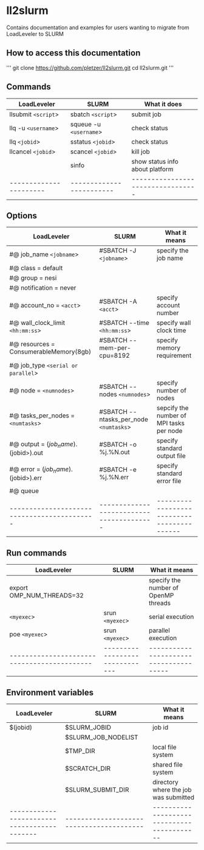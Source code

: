 # ll2slurm

Contains documentation and examples for users wanting to migrate from LoadLeveler to SLURM

## How to access this documentation

'''
git clone https://github.com/pletzer/ll2slurm.git
cd ll2slurm.git
'''

## Commands

| LoadLeveler          | SLURM                  | What it does                    |
|----------------------|------------------------|---------------------------------|
| llsubmit `<script`>  | sbatch  `<script`>     | submit job                      |
| llq -u `<username`>  | squeue -u `<username`> | check status                    |
| llq `<jobid`>        | sstatus `<jobid`>      | check status                    |
| llcancel `<jobid`>   | scancel `<jobid`>      | kill job                        |
|                      | sinfo                  | show status info about platform |
|----------------------|------------------------|---------------------------------|


## Options

| LoadLeveler                               | SLURM                                  | What it means                            |
|-------------------------------------------|----------------------------------------|------------------------------------------|
| #@ job_name `<jobname`>                   | #SBATCH -J `<jobname`>                 | specify the job name                     |
| #@ class = default                        |                                        |                                          |
| #@ group = nesi                           |                                        |                                          |
| #@ notification = never                   |                                        |                                          |
| #@ account_no = `<acct`>                  | #SBATCH -A `<acct`>                    | specify account number                   |
| #@ wall_clock_limit `<hh:mm:ss`>          | #SBATCH --time `<hh:mm:ss`>            | specify wall clock time                  |
| #@ resources = ConsumerableMemory(8gb)    | #SBATCH --mem-per-cpu=8192             | specify memory requirement               |
| #@ job_type `<serial or parallel`>        |                                        |                                          |
| #@ node = `<numnodes`>                    | #SBATCH --nodes `<numnodes`>           | specify number of nodes                  |
| #@ tasks_per_nodes = `<numtasks`>         | #SBATCH --ntasks_per_node `<numtasks`> | sepcify the number of MPI tasks per node |
| #@ output = $(job_name).$(jobid>).out     | #SBATCH -o %j.%N.out                   | specify standard output file             |
| #@ error = $(job_name).$(jobid>).err      | #SBATCH -e %j.%N.err                   | specify standard error file              |
| #@ queue                                  |                                        |                                          |
|-------------------------------------------|----------------------------------------|------------------------------------------|

## Run commands

| LoadLeveler                               | SLURM                        | What it means                        |
|-------------------------------------------|------------------------------|--------------------------------------|
| export OMP_NUM_THREADS=32                 |                              | specify the number of OpenMP threads |
| `<myexec`>                                | srun `<myexec`>              | serial execution                     |
| poe  `<myexec`>                           | srun `<myexec`>              | parallel execution                   |
|-------------------------------------------|------------------------------|--------------------------------------|


## Environment variables

| LoadLeveler                               | SLURM                                  | What it means                            |
|-------------------------------------------|----------------------------------------|------------------------------------------|
| $(jobid)                                  | $SLURM_JOBID                           | job id                                   |
|                                           | $SLURM_JOB_NODELIST                    |                                          |
|                                           | $TMP_DIR                               | local file system                        |
|                                           | $SCRATCH_DIR                           | shared file system                       |
|                                           | $SLURM_SUBMIT_DIR                      | directory where the job was submitted    |
|-------------------------------------------|----------------------------------------|------------------------------------------|
